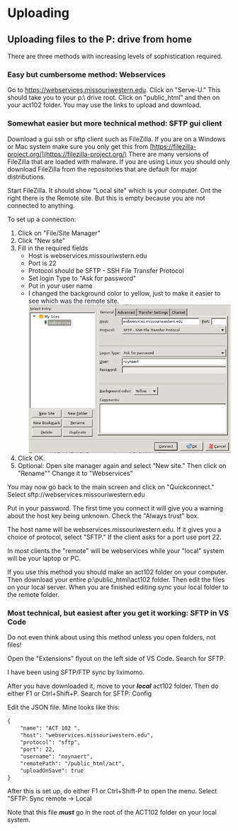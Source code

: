 # Uploading

## Uploading files to the P: drive from home

There are three methods with increasing levels of sophistication required.

### Easy but cumbersome method: Webservices

Go to https://webservices.missouriwestern.edu.  Click on "Serve-U."  This should take you to your p:\ drive root.  Click on "public_html" and then on your act102 folder.  You may use the links to upload and download.

### Somewhat easier but more technical method: SFTP gui client

Download a gui ssh or sftp client such as FileZilla.  If you are on a Windows or Mac system make sure you only get this from [https://filezilla-project.org/](https://filezilla-project.org/)  There are many versions of FileZilla that are loaded with malware.  If you are using Linux you should only download FileZilla from the repositories that are default for major distributions.

Start FileZilla.  It should show "Local site" which is your computer.  Ont the right there is the Remote site.  But this is empty because you are not connected to anything.

To set up a connection:

1. Click on "File/Site Manager"
2. Click "New site"
3. Fill in the required fields
   * Host is webservices.missouriwstern.edu
   * Port is 22
   * Protocol should be SFTP - SSH File Transfer Protocol
   * Set login Type to "Ask for password"
   * Put in your user name
   * I changed the background color to yellow, just to make it easier to see which was the remote site.  
   ![Set up New Site](images/webservices.png)
4. Click OK.
5. Optional: Open site manager again and select "New site." Then click on "Rename""  Change it to "Webservices"

You may now go back to the main screen and click on "Quickconnect."  Select sftp://webservices.missouriwestern.edu

Put in your password.  The first time you connect it will give you a warning about the host key being unknown.  Check the "Always trust" box.

The host name will be webservices.missouriwestern.edu.  If it gives you a choice of protocol, select "SFTP."  If the client asks for a port use port 22.

In most clients the "remote" will be webservices while your "local" system will be your laptop or PC.

If you use this method you should make an act102 folder on your computer.  Then download your entire p:\public_html\act102 folder.  Then edit the files on your local server.  When you are finished editing sync your local folder to the remote folder.

### Most technical, but easiest after you get it working: SFTP in VS Code

Do not even think about using this method unless you open folders, not files!

Open the "Extensions" flyout on the left side of VS Code.  Search for SFTP.

I have been using SFTP/FTP sync by liximomo.

After you have downloaded it, move to your ***local*** act102 folder.  Then do either F1 or Ctrl+Shift+P.  Search for SFTP: Config

Edit the JSON file.  Mine looks like this: 

```text
{
    "name": "ACT 102 ",
    "host": "webservices.missouriwestern.edu",
    "protocol": "sftp",
    "port": 22,
    "username": "noynaert",
    "remotePath": "/public_html/act",
    "uploadOnSave": true
}
```

After this is set up, do either F1 or Ctrl+Shift-P to open the menu.  Select "SFTP: Sync remote -> Local

Note that this file ***must*** go in the root of the ACT102 folder on your local system.